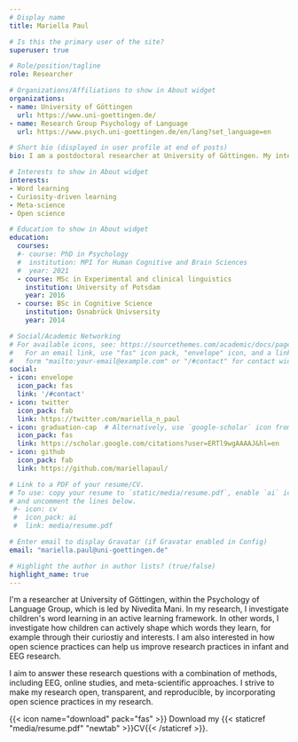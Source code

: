 ```yaml
---
# Display name
title: Mariella Paul

# Is this the primary user of the site?
superuser: true

# Role/position/tagline
role: Researcher

# Organizations/Affiliations to show in About widget
organizations:
- name: University of Göttingen
  url: https://www.uni-goettingen.de/
- name: Research Group Psychology of Language
  url: https://www.psych.uni-goettingen.de/en/lang?set_language=en

# Short bio (displayed in user profile at end of posts)
bio: I am a postdoctoral researcher at University of Göttingen. My interests include word learning, curiosity-driven learning, open science, and meta-science.

# Interests to show in About widget
interests:
- Word learning
- Curiosity-driven learning
- Meta-science
- Open science

# Education to show in About widget
education:
  courses:
  #- course: PhD in Psychology
  #  institution: MPI for Human Cognitive and Brain Sciences
  #  year: 2021
  - course: MSc in Experimental and clinical linguistics
    institution: University of Potsdam
    year: 2016
  - course: BSc in Cognitive Science
    institution: Osnabrück Univsersity
    year: 2014

# Social/Academic Networking
# For available icons, see: https://sourcethemes.com/academic/docs/page-builder/#icons
#   For an email link, use "fas" icon pack, "envelope" icon, and a link in the
#   form "mailto:your-email@example.com" or "/#contact" for contact widget.
social:
- icon: envelope
  icon_pack: fas
  link: '/#contact'
- icon: twitter
  icon_pack: fab
  link: https://twitter.com/mariella_n_paul
- icon: graduation-cap  # Alternatively, use `google-scholar` icon from `ai` icon pack
  icon_pack: fas
  link: https://scholar.google.com/citations?user=ERTl9wgAAAAJ&hl=en
- icon: github
  icon_pack: fab
  link: https://github.com/mariellapaul/

# Link to a PDF of your resume/CV.
# To use: copy your resume to `static/media/resume.pdf`, enable `ai` icons in `params.toml`, 
# and uncomment the lines below.
 #- icon: cv
 #  icon_pack: ai
 #  link: media/resume.pdf

# Enter email to display Gravatar (if Gravatar enabled in Config)
email: "mariella.paul@uni-goettingen.de"

# Highlight the author in author lists? (true/false)
highlight_name: true
---
```


I'm a researcher at University of Göttingen, within the Psychology of Language Group, which is led by Nivedita Mani. In my research, I investigate children's word learning in an active learning framework. In other words, I investigate how children can actively shape which words they learn, for example through their curiostiy and interests. I am also interested in how open science practices can help us improve research practices in infant and EEG research.

I aim to answer these research questions with a combination of methods, including EEG, online studies, and meta-scientific approaches. I strive to make my research open, transparent, and reproducible, by incorporating open science practices in my research.

{{< icon name="download" pack="fas" >}} Download my {{< staticref "media/resume.pdf" "newtab" >}}CV{{< /staticref >}}.
